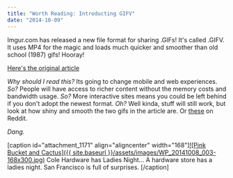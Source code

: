```yaml
---
title: "Worth Reading: Introducting GIFV"
date: "2014-10-09"
---
```


Imgur.com has released a new file format for sharing .GIFs! It's called .GIFV. It uses MP4 for the magic and loads much quicker and smoother than old school (1987) gifs! Hooray!

[Here's the original article](http://imgur.com/blog/2014/10/09/introducing-gifv/ "imgur.com")

_Why should I read this?_ Its going to change mobile and web experiences. _So?_ People will have access to richer content without the memory costs and bandwidth usage. _So?_ More interactive sites means you could be left behind if you don't adopt the newest format. _Oh?_ Well kinda, stuff will still work, but look at how shiny and smooth the two gifs in the article are. Or [these](http://www.reddit.com/r/gifv "r/gifv") on Reddit.

_Dang._

\[caption id="attachment\_1171" align="aligncenter" width="168"\][![Pink Bucket and Cactus]({{ site.baseurl }}/assets/images/WP_20141008_003-168x300.jpg)](http://www.colehardware.com/) Cole Hardware has Ladies Night... A hardware store has a ladies night. San Francisco is full of surprises. \[/caption\]

